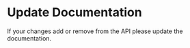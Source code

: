 # Update Documentation

If your changes add or remove from the API please update the
documentation.
